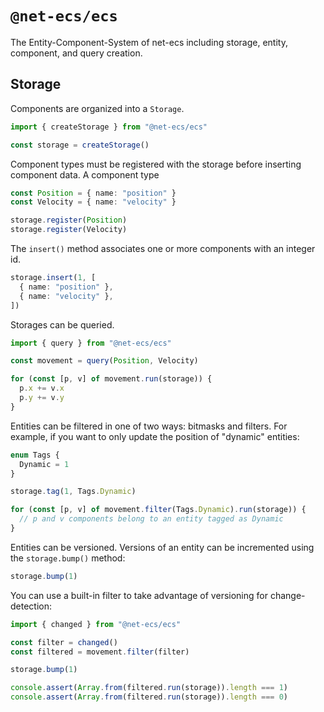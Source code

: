 # `@net-ecs/ecs`

The Entity-Component-System of net-ecs including storage, entity, component, and query creation.

## Storage

Components are organized into a `Storage`.

```ts
import { createStorage } from "@net-ecs/ecs"

const storage = createStorage()
```

Component types must be registered with the storage before inserting component data. A component type 

```ts
const Position = { name: "position" }
const Velocity = { name: "velocity" }

storage.register(Position)
storage.register(Velocity)
```

The `insert()` method associates one or more components with an integer id.

```ts
storage.insert(1, [
  { name: "position" },
  { name: "velocity" },
])
```

Storages can be queried.

```ts
import { query } from "@net-ecs/ecs"

const movement = query(Position, Velocity)

for (const [p, v] of movement.run(storage)) {
  p.x += v.x
  p.y += v.y
}
```

Entities can be filtered in one of two ways: bitmasks and filters. For example, if you want to only update the position of "dynamic" entities:

```ts
enum Tags {
  Dynamic = 1
}

storage.tag(1, Tags.Dynamic)

for (const [p, v] of movement.filter(Tags.Dynamic).run(storage)) {
  // p and v components belong to an entity tagged as Dynamic
}
```

Entities can be versioned. Versions of an entity can be incremented using the `storage.bump()` method:

```ts
storage.bump(1)
```

You can use a built-in filter to take advantage of versioning for change-detection:

```ts
import { changed } from "@net-ecs/ecs"

const filter = changed()
const filtered = movement.filter(filter)

storage.bump(1)

console.assert(Array.from(filtered.run(storage)).length === 1)
console.assert(Array.from(filtered.run(storage)).length === 0)
```
